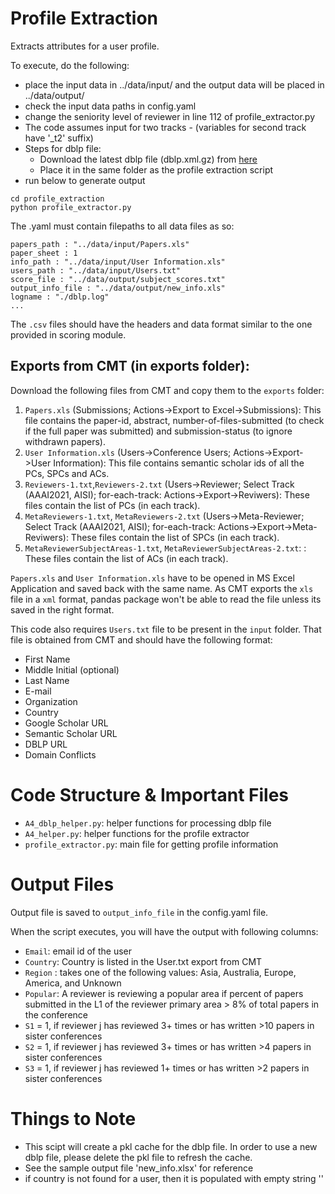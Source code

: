 # Profile Extraction
Extracts attributes for a user profile.

To execute, do the following:
- place the input data in ../data/input/ and the output data will be placed in ../data/output/
- check the input data paths in config.yaml
- change the seniority level of reviewer in line 112 of profile_extractor.py
- The code assumes input for two tracks - (variables for second track have '_t2' suffix)
- Steps for dblp file:
    - Download the latest dblp file (dblp.xml.gz) from [here](https://dblp.org/xml/)
    - Place it in the same folder as the profile extraction script
- run  below to generate output
```
cd profile_extraction
python profile_extractor.py
```

The .yaml must contain filepaths to all data files as so:

```
papers_path : "../data/input/Papers.xls"
paper_sheet : 1
info_path : "../data/input/User Information.xls"
users_path : "../data/input/Users.txt"
score_file : "../data/output/subject_scores.txt"
output_info_file : "../data/output/new_info.xls"
logname : "./dblp.log"
...
```

The `.csv` files should have the headers and data format similar to the one provided in scoring module. 
## Exports from CMT (in exports folder):

Download the following files from CMT and copy them to the `exports` folder:
1. `Papers.xls` (Submissions; Actions->Export to Excel->Submissions): This file contains the paper-id, abstract, number-of-files-submitted (to check if the full paper was submitted) and submission-status (to ignore withdrawn papers). 
2. `User Information.xls` (Users->Conference Users; Actions->Export->User Information): This file contains semantic scholar ids of all the PCs, SPCs and ACs.
3. `Reviewers-1.txt`,`Reviewers-2.txt` (Users->Reviewer; Select Track (AAAI2021, AISI); for-each-track: Actions->Export->Reviwers): These files contain the list of PCs (in each track).
4. `MetaReviewers-1.txt`, `MetaReviewers-2.txt` (Users->Meta-Reviewer; Select Track (AAAI2021, AISI); for-each-track: Actions->Export->Meta-Reviwers): These files contain the list of SPCs (in each track).
5. `MetaReviewerSubjectAreas-1.txt`, `MetaReviewerSubjectAreas-2.txt`: : These files contain the list of ACs (in each track).

`Papers.xls` and `User Information.xls` have to be opened in MS Excel Application and saved back with the same name. As CMT exports the `xls` file in a `xml` format, pandas package won't be able to read the file unless its saved in the right format.

This code also requires `Users.txt` file to be present in the `input` folder. That file is obtained from CMT and should have the following format:
- First Name
- Middle Initial (optional)	
- Last Name	
- E-mail	
- Organization	
- Country	
- Google Scholar URL	
- Semantic Scholar URL	
- DBLP URL	
- Domain Conflicts


# Code Structure & Important Files
- `A4_dblp_helper.py`: helper functions for processing dblp file
- `A4_helper.py`: helper functions for the profile extractor
- `profile_extractor.py`: main file for getting profile information

# Output Files

Output file is saved to `output_info_file` in the config.yaml file.

When the script executes, you will have the output with following columns:
- `Email`: email id of the user
- `Country`: Country is listed in the User.txt export from CMT
- `Region` : takes one of the following values:  Asia, Australia, Europe, America, and Unknown
- `Popular`: A reviewer is reviewing a popular area if percent of papers submitted in the L1 of the reviewer primary area > 8% of total papers in the conference
- `S1` = 1, if reviewer j has reviewed 3+ times or has written >10 papers in sister conferences
- `S2` = 1, if reviewer j has reviewed 3+ times or has written >4 papers in sister conferences
- `S3` = 1, if reviewer j has reviewed 1+ times or has written >2 papers in sister conferences

# Things to Note
- This scipt will create a pkl cache for the dblp file. In order to use a new dblp file, please delete the pkl file to refresh the cache.
- See the sample output file 'new_info.xlsx' for reference
- if country is not found for a user, then it is populated with empty string ''